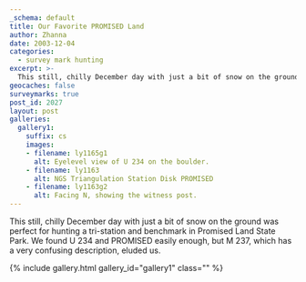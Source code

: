 ```yaml
---
_schema: default
title: Our Favorite PROMISED Land
author: Zhanna
date: 2003-12-04
categories:
  - survey mark hunting
excerpt: >- 
  This still, chilly December day with just a bit of snow on the ground was perfect for hunting a tri-station and benchmark in Promised Land State Park.
geocaches: false
surveymarks: true
post_id: 2027
layout: post
galleries:
  gallery1:
    suffix: cs
    images:
    - filename: ly1165g1
      alt: Eyelevel view of U 234 on the boulder.
    - filename: ly1163
      alt: NGS Triangulation Station Disk PROMISED
    - filename: ly1163g2
      alt: Facing N, showing the witness post.          
---
```


This still, chilly December day with just a bit of snow on the ground was perfect for hunting a tri-station and benchmark in Promised Land State Park. We found U 234 and PROMISED easily enough, but M 237, which has a very confusing description, eluded us.

{% include gallery.html gallery_id="gallery1" class="" %}

